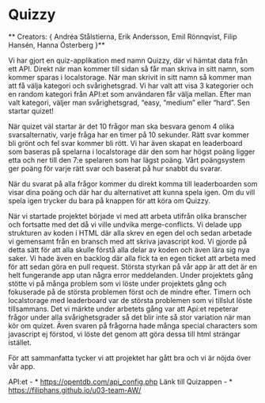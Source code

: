 # Quizzy 

** Creators:
{
    Andréa Stålstierna,
    Erik Andersson,
    Emil Rönnqvist,
    Filip Hansén,
    Hanna Österberg
}**

Vi har gjort en quiz-applikation med namn Quizzy, där vi hämtat data från ett API. Direkt när man kommer till sidan så får man skriva in sitt namn, som kommer sparas i localstorage. När man skrivit in sitt namn så kommer man att få välja kategori och svårighetsgrad. Vi har valt att visa 3 kategorier och en random kategori från API:et som användaren får välja mellan. Efter man valt kategori, väljer man svårighetsgrad, “easy, “medium” eller “hard”. Sen startar quizet!

När quizet väl startar är det 10 frågor man ska besvara genom 4 olika svarsalternativ, varje fråga har en timer på 10 sekunder. Rätt svar kommer bli grönt och fel svar kommer bli rött. 
Vi har även skapat en leaderboard som baseras på spelarna i localstorage där den som har högst poäng ligger etta och ner till den 7:e spelaren som har lägst poäng. Vårt poängsystem ger poäng för varje rätt svar och baserat på hur snabbt du svarar. 

När du svarat på alla frågor kommer du direkt komma till leaderboarden som visar dina poäng och där har du alternativet att kunna spela igen. Om du vill spela igen trycker du bara på knappen för att köra om Quizzy. 

När vi startade projektet började vi med att arbeta utifrån olika branscher och fortsatte med det då vi ville undvika merge-conflicts. Vi delade upp strukturen av koden i HTML där alla skrev en egen del och sedan arbetade vi gemensamt från en bransch med att skriva javascript kod. Vi gjorde på detta sätt för att alla skulle förstå alla delar av koden och även lära sig nya saker. Vi hade även en backlog där alla fick ta en egen ticket att arbeta med för att sedan göra en pull request. 
Största styrkan på vår app är att det är en helt fungerande app utan några error meddelanden. Under projektets gång stötte vi på många problem som vi löste under projektets gång och fokuserade på de största problemen först och de mindre efter. Timern och localstorage med leaderboard var de största problemen som vi tillslut löste tillsammans. 
Det vi märkte under arbetets gång var att Api:et repeterar frågor under alla svårighetsgrader så det blir inte så stor variation när man kör om quizet. Även svaren på frågorna hade många special characters som javascript ej förstod, vi löste det genom att göra dessa till html strängar istället. 

För att sammanfatta tycker vi att projektet har gått bra och vi är nöjda över vår app. 

API:et - * <https://opentdb.com/api_config.php>
Länk till Quizappen - * <https://filiphans.github.io/u03-team-AW/>
